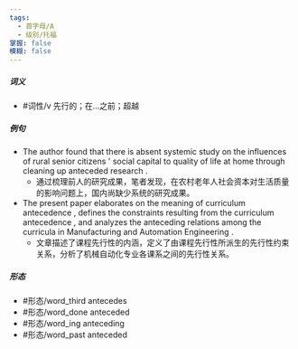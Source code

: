 ```yaml
---
tags:
  - 首字母/A
  - 级别/托福
掌握: false
模糊: false
---
```

##### 词义
- #词性/v  先行的；在…之前；超越
##### 例句
- The author found that there is absent systemic study on the influences of rural senior citizens ' social capital to quality of life at home through cleaning up anteceded research .
	- 通过梳理前人的研究成果，笔者发现，在农村老年人社会资本对生活质量的影响问题上，国内尚缺少系统的研究成果。
- The present paper elaborates on the meaning of curriculum antecedence , defines the constraints resulting from the curriculum antecedence , and analyzes the anteceding relations among the curricula in Manufacturing and Automation Engineering .
	- 文章描述了课程先行性的内涵，定义了由课程先行性所派生的先行性约束关系，分析了机械自动化专业各课系之间的先行性关系。
##### 形态
- #形态/word_third antecedes
- #形态/word_done anteceded
- #形态/word_ing anteceding
- #形态/word_past anteceded
